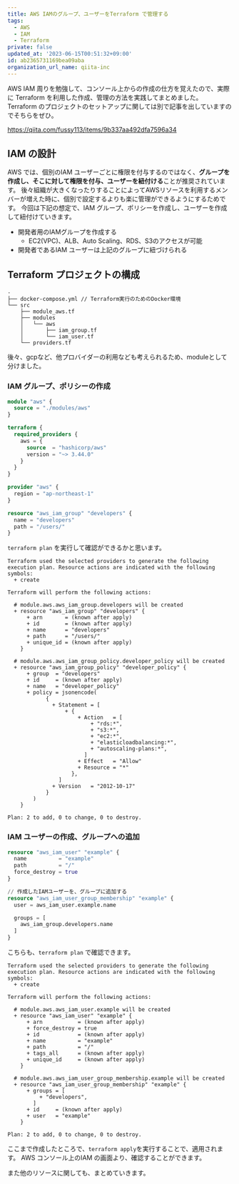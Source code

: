 ```yaml
---
title: AWS IAMのグループ、ユーザーをTerraform で管理する
tags:
  - AWS
  - IAM
  - Terraform
private: false
updated_at: '2023-06-15T00:51:32+09:00'
id: ab2365731169bea09aba
organization_url_name: qiita-inc
---
```

AWS IAM 周りを勉強して、コンソール上からの作成の仕方を覚えたので、実際に Terraform を利用した作成、管理の方法を実践してまとめました。
Terraform のプロジェクトのセットアップに関しては別で記事を出していますのでそちらをぜひ。

https://qiita.com/fussy113/items/9b337aa492dfa7596a34

## IAM の設計

AWS では、個別のIAM ユーザーごとに権限を付与するのではなく、**グループを作成し、そこに対して権限を付与、ユーザーを紐付ける**ことが推奨されています。
後々組織が大きくなったりすることによってAWSリソースを利用するメンバーが増えた時に、個別で設定するよりも楽に管理ができるようにするためです。
今回は下記の想定で、IAM グループ、ポリシーを作成し、ユーザーを作成して紐付けていきます。

- 開発者用のIAMグループを作成する
  - EC2(VPC)、ALB、Auto Scaling、RDS、S3のアクセスが可能
- 開発者であるIAM ユーザーは上記のグループに紐づけられる

## Terraform プロジェクトの構成

```
.
├── docker-compose.yml // Terraform実行のためのDocker環境
└── src
    ├── module_aws.tf
    ├── modules
    │   └── aws
    │       ├── iam_group.tf
    │       └── iam_user.tf
    └── providers.tf
```

後々、gcpなど、他プロバイダーの利用なども考えられるため、moduleとして分けました。

### IAM グループ、ポリシーの作成

```tf:module_aws.tf
module "aws" {
  source = "./modules/aws"
}
```

```tf:providers.tf
terraform {
  required_providers {
    aws = {
      source  = "hashicorp/aws"
      version = "~> 3.44.0"
    }
  }
}

provider "aws" {
  region = "ap-northeast-1"
}
```

```tf:modules/aws/iam_group.tf
resource "aws_iam_group" "developers" {
  name = "developers"
  path = "/users/"
}
```

`terraform plan` を実行して確認ができるかと思います。

```
Terraform used the selected providers to generate the following execution plan. Resource actions are indicated with the following symbols:
  + create

Terraform will perform the following actions:

  # module.aws.aws_iam_group.developers will be created
  + resource "aws_iam_group" "developers" {
      + arn       = (known after apply)
      + id        = (known after apply)
      + name      = "developers"
      + path      = "/users/"
      + unique_id = (known after apply)
    }

  # module.aws.aws_iam_group_policy.developer_policy will be created
  + resource "aws_iam_group_policy" "developer_policy" {
      + group  = "developers"
      + id     = (known after apply)
      + name   = "developer_policy"
      + policy = jsonencode(
            {
              + Statement = [
                  + {
                      + Action   = [
                          + "rds:*",
                          + "s3:*",
                          + "ec2:*",
                          + "elasticloadbalancing:*",
                          + "autoscaling-plans:*",
                        ]
                      + Effect   = "Allow"
                      + Resource = "*"
                    },
                ]
              + Version   = "2012-10-17"
            }
        )
    }

Plan: 2 to add, 0 to change, 0 to destroy.
```

### IAM ユーザーの作成、グループへの追加

```tf:modules/aws/iam_user.tf
resource "aws_iam_user" "example" {
  name          = "example"
  path          = "/"
  force_destroy = true
}

// 作成したIAMユーザーを、グループに追加する
resource "aws_iam_user_group_membership" "example" {
  user = aws_iam_user.example.name

  groups = [
    aws_iam_group.developers.name
  ]
}
```

こちらも、`terraform plan` で確認できます。

```
Terraform used the selected providers to generate the following execution plan. Resource actions are indicated with the following symbols:
  + create

Terraform will perform the following actions:

  # module.aws.aws_iam_user.example will be created
  + resource "aws_iam_user" "example" {
      + arn           = (known after apply)
      + force_destroy = true
      + id            = (known after apply)
      + name          = "example"
      + path          = "/"
      + tags_all      = (known after apply)
      + unique_id     = (known after apply)
    }

  # module.aws.aws_iam_user_group_membership.example will be created
  + resource "aws_iam_user_group_membership" "example" {
      + groups = [
          + "developers",
        ]
      + id     = (known after apply)
      + user   = "example"
    }

Plan: 2 to add, 0 to change, 0 to destroy.
```

ここまで作成したところで、`terraform apply`を実行することで、適用されます。
AWS コンソール上のIAM の画面より、確認することができます。

また他のリソースに関しても、まとめていきます。
